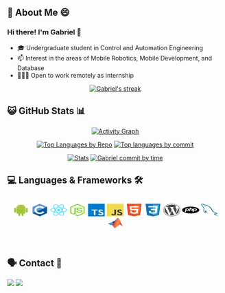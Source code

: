 ## 💫 About Me 😄

### Hi there! I'm Gabriel 👋

<!--
**gabrieloliveirapimentel/gabrieloliveirapimentel** is a ✨ _special_ ✨ repository because its `README.md` (this file) appears on your GitHub profile.

Here are some ideas to get you started:

- 🔭 I’m currently working on ...
- 🌱 I’m currently learning ...
- 👯 I’m looking to collaborate on ...
- 🤔 I’m looking for help with ...
- 💬 Ask me about ...
- 📫 How to reach me: ...
- 😄 Pronouns: ...
- ⚡ Fun fact: ...
-->

-   🎓 Undergraduate student in Control and Automation Engineering
-   📫 Interest in the areas of Mobile Robotics, Mobile Development, and Database
-   🧑🏻‍💻 Open to work remotely as internship

<p align="center"> <a href="https://github.com/gabrieloliveirapimentel"> <img alt="Gabriel's streak" src="https://github-readme-streak-stats.herokuapp.com/?user=gabrieloliveirapimentel&hide_border=true&theme=nord&stroke=00" width = "70%" /> </a> </p>

## 😺 GitHub Stats 📊

<div align="center">


<a width="98%" href="https://github.com/gabrieloliveirapimentel/"><img alt="Activity Graph" src="https://github-profile-summary-cards.vercel.app/api/cards/profile-details?username=gabrieloliveirapimentel&theme=nord_dark" /></a>
<br/>

<p>
    <a href="https://github.com/gabrieloliveirapimentel"><img height="200em" width="49%" alt="Top Languages by Repo" src="https://github-profile-summary-cards.vercel.app/api/cards/repos-per-language?username=gabrieloliveirapimentel&theme=nord_dark"/></a>
    <a href="https://github.com/gabrieloliveirapimentel"><img height="200em" width="49%" alt="Top languages by commit" src="https://github-profile-summary-cards.vercel.app/api/cards/most-commit-language?username=gabrieloliveirapimentel&theme=nord_dark"/></a>
    </p >
   
  
<p>
<a href="https://github.com/gabrieloliveirapimentel"><img height="200em" width="49%" alt="Stats" src="https://github-profile-summary-cards.vercel.app/api/cards/stats?username=gabrieloliveirapimentel&theme=nord_dark"/></a>
    <a href="https://github.com/gabrieloliveirapimentel"><img height="200em" width="49%" alt="Gabriel commit by time" src="https://github-profile-summary-cards-1cxn1hxbe-vn7n24fzkq.vercel.app/api/cards/productive-time?username=gabrieloliveirapimentel&theme=nord_dark&utcOffset=-3"/></a>
  </p>
  

</div>
 
 
 ## 💻 Languages & Frameworks 🛠️
  <div style="display: inline_block" align="center"><br>
    <img align="center" alt="Android" height="30" width="40" src="https://raw.githubusercontent.com/devicons/devicon/1119b9f84c0290e0f0b38982099a2bd027a48bf1/icons/android/android-original.svg">
    <img align="center" alt="C" height="30" width="40" src="https://raw.githubusercontent.com/devicons/devicon/1119b9f84c0290e0f0b38982099a2bd027a48bf1/icons/c/c-original.svg">
    <img align="center" alt="React" height="30" width="40" src="https://raw.githubusercontent.com/devicons/devicon/1119b9f84c0290e0f0b38982099a2bd027a48bf1/icons/react/react-original.svg">
    <img align="center" alt="NodeJS" height="30" width="40" src="https://raw.githubusercontent.com/devicons/devicon/1119b9f84c0290e0f0b38982099a2bd027a48bf1/icons/nodejs/nodejs-original.svg">
    <img align="center" alt="TS" height="30" width="40" src="https://raw.githubusercontent.com/devicons/devicon/1119b9f84c0290e0f0b38982099a2bd027a48bf1/icons/typescript/typescript-original.svg">
    <img align="center" alt="Js" height="30" width="40" src="https://raw.githubusercontent.com/devicons/devicon/1119b9f84c0290e0f0b38982099a2bd027a48bf1/icons/javascript/javascript-original.svg">
    <img align="center" alt="HTML" height="30" width="40" src="https://raw.githubusercontent.com/devicons/devicon/1119b9f84c0290e0f0b38982099a2bd027a48bf1/icons/html5/html5-original.svg">
    <img align="center" alt="CSS" height="30" width="40" src="https://raw.githubusercontent.com/devicons/devicon/1119b9f84c0290e0f0b38982099a2bd027a48bf1/icons/css3/css3-original.svg">
    <img align="center" alt="Wordpress" height="30" width="40" src="https://raw.githubusercontent.com/devicons/devicon/1119b9f84c0290e0f0b38982099a2bd027a48bf1/icons/wordpress/wordpress-plain.svg">
    <img align="center" alt="PHP" height="30" width="40" src="https://raw.githubusercontent.com/devicons/devicon/1119b9f84c0290e0f0b38982099a2bd027a48bf1/icons/php/php-plain.svg">
    <img align="center" alt="MySQL" height="30" width="40" src="https://raw.githubusercontent.com/devicons/devicon/1119b9f84c0290e0f0b38982099a2bd027a48bf1/icons/mysql/mysql-original.svg">
    <img align="center" alt="Matlab" height="30" width="40" src="https://raw.githubusercontent.com/devicons/devicon/1119b9f84c0290e0f0b38982099a2bd027a48bf1/icons/matlab/matlab-original.svg">
  </br>  
  </br>
  </br>
</div>
 
## 🗣️ Contact 📩
  
 <div> 
  <a href = "mailto:gabrieloliveirapimentel@hotmail.com"><img src="https://img.shields.io/badge/-Outlook-%23333?style=for-the-badge&logo=hotmail&logoColor=blue" target="_blank"></a>
  <a href="https://www.linkedin.com/in/gabriel-oliveira-pimentel/" target="_blank"><img src="https://img.shields.io/badge/-LinkedIn-%230077B5?style=for-the-badge&logo=linkedin&logoColor=gabrieloliveirapimentel" target="_blank"></a>  
</div>
